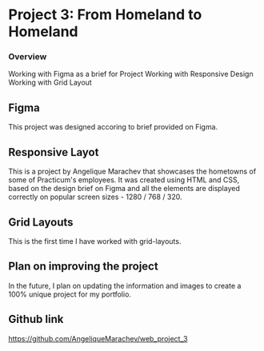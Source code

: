 # Project 3: From Homeland to Homeland
### Overview  
Working with Figma as a brief for Project
Working with Responsive Design
Working with Grid Layout

## Figma 

This project was designed accoring to brief provided on Figma. 

## Responsive Layot 
  
This is a project by Angelique Marachev that showcases the hometowns of some of Practicum's employees. It was created using HTML and CSS, based on the design brief on Figma and all the elements are displayed correctly on popular screen sizes - 1280 / 768 / 320.
  
## Grid Layouts
  
  This is the first time I have worked with grid-layouts.

## Plan on improving the project

In the future, I plan on updating the information and images to create a 100% unique project for my portfolio.

## Github link

https://github.com/AngeliqueMarachev/web_project_3
  
 
